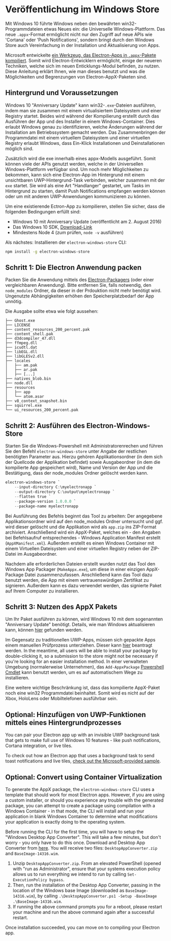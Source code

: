 # Veröffentlichung im Windows Store

Mit Windows 10 führte Windows neben den bewährten win32-Programmdateien etwas Neues ein: die Universelle Windows-Plattform. Das neue `.appx`-Format ermöglicht nicht nur den Zugriff auf neue APIs wie 'Cortana' oder 'Push Notifications', sondern bringt durch den Windows Store auch Vereinfachung in der Installation und Aktualisierung von Apps.

Microsoft entwickelte [ein Werkzeug, das Electron-Apps in `.appx`-Pakete kompiliert](https://github.com/catalystcode/electron-windows-store). Somit wird Electron-Entwicklern ermöglicht, einige der neueren Techniken, welche sich im neuen Enticklungs-Modul befinden, zu nutzen. Diese Anleitung erklärt Ihnen, wie man dieses benutzt und was die Möglichkeiten und Begrenzungen von Electron-AppX-Paketen sind.

## Hintergrund und Voraussetzungen

Windows 10 "Anniversary Update" kann win32-`.exe`-Dateien ausführen, indem man sie zusammen mit einem virtualisiertem Dateisystem und einer Registry startet. Beides wird während der Kompilierung erstellt durch das Ausführen der App und des Installer in einem Windows-Container. Dies erlaubt Windows genau zu identifizieren, welche Änderungen während der Installation am Betriebssystem gemacht werden. Das Zusammenbringen der Programmdatei mit einem virtuellem Dateisystem und einer virtuellen Registry erlaubt Windows, dass Ein-Klick Installationen und Deinstallationen möglich sind.

Zusätzlich wird die exe innerhalb eines appx-Modells ausgeführt. Somit können viele der APIs genutzt werden, welche in der Universellen Windows-Plattform verfügbar sind. Um noch mehr Möglichkeiten zu bekommen, kann sich eine Electron-App im Hintergrund mit einem unsichtbaren UWP-Hintergrund-Task verbinden, welcher zusammen mit der `exe` startet. Sie wird als eine Art "Handlanger" gestartet, um Tasks im Hintergrund zu starten, damit Push Notifications empfangen werden können oder um mit anderen UWP-Anwendungen kommunizieren zu können.

Um eine existierende Ectron-App zu kompilieren, stellen Sie sicher, dass die folgenden Bedingungen erfüllt sind:

* Windows 10 mit Anniversary Update (veröffentlicht am 2. August 2016)
* Das Windows 10 SDK, [Download-Link](https://developer.microsoft.com/en-us/windows/downloads/windows-10-sdk)
* Mindestens Node 4 (zum prüfen, `node -v` ausführen)

Als nächstes: Installieren der `electron-windows-store` CLI:

```sh
npm install -g electron-windows-store
```

## Schritt 1: Die Electron Anwendung packen

Packen Sie die Anwendung mittels des [Electron-Packagers](https://github.com/electron-userland/electron-packager) (oder einer vergleichbaren Anwendung). Bitte entfernen Sie, falls notwendig, den `node_modules` Ordner, da dieser in der Prdouktion nicht mehr benötigt wird. Ungenutzte Abhängigkeiten erhöhen den Speicherplatzbedarf der App unnötig.

Die Ausgabe sollte etwa wie folgt aussehen:

```text
├── Ghost.exe
├── LICENSE
├── content_resources_200_percent.pak
├── content_shell.pak
├── d3dcompiler_47.dll
├── ffmpeg.dll
├── icudtl.dat
├── libEGL.dll
├── libGLESv2.dll
├── locales
│   ├── am.pak
│   ├── ar.pak
│   ├── [...]
├── natives_blob.bin
├── node.dll
├── resources
│   ├── app
│   └── atom.asar
├── v8_context_snapshot.bin
├── squirrel.exe
└── ui_resources_200_percent.pak
```

## Schritt 2: Ausführen des Electron-Windows-Store

Starten Sie die Windows-Powershell mit Administratorenrechen und führen Sie den Befehl `electron-windows-store` unter Angabe der restlichen benötigten Parameter aus. Hierzu gehören Applikationsordner (in dem sich der Quellcode der Applikation befindet) sowie Ausgabeordner (in dem die kompilierte App gespeichert wird), Name und Version der App und die Bestätigung, dass der node_modules Ordner gelöscht werden kann.

```powershell
electron-windows-store `
    --input-directory C:\myelectronapp `
    --output-directory C:\output\myelectronapp `
    --flatten true `
    --package-version 1.0.0.0 `
    --package-name myelectronapp
```

Bei Ausführung des Befehls beginnt das Tool zu arbeiten: Der angegebene Applikationsordner wird auf den node_modules Ordner untersucht und ggf. wird dieser gelöscht und die Applikation wird als `app.zip` ins ZIP-Format archiviert. Anschließend wird ein AppX-Paket, welches ein - den Angaben bei Befehlsaufruf entsprechendes - Windows Application Manifest erstellt (`AppXManifest.xml`). Außerdem erstellt es einen Windows Container mit einem Virtuellen Dateisystem und einer virtuellen Registry neben der ZIP-Datei im Ausgabeordner.

Nachdem alle erforderlichen Dateien erstellt wurden nutzt das Tool den Windows App Packager (`MakeAppx.exe`), um diese in einer einzigen AppX-Package Datei zusammenzufassen. Anschließend kann das Tool dazu benutzt werden, die App mit einem vertrauenswürdigen Zertifikat zu signieren. Außerdem kann es dazu verwendet werden, das signierte Paket auf Ihrem Computer zu installieren.

## Schritt 3: Nutzen des AppX Pakets

Um Ihr Paket ausführen zu können, wird Windows 10 mit dem sogenannten "Anniversary Update" benötigt. Details, wie man Windows aktualisieren kann, können [hier](https://blogs.windows.com/windowsexperience/2016/08/02/how-to-get-the-windows-10-anniversary-update) gefunden werden.

Im Gegensatz zu traditionellen UWP-Apps, müssen sich gepackte Apps einem manuellen Prüfprozess unterziehen. Dieser kann [hier](https://developer.microsoft.com/en-us/windows/projects/campaigns/desktop-bridge) beantragt werden. In the meantime, all users will be able to install your package by double-clicking it, so a submission to the store might not be necessary if you're looking for an easier installation method. In einer verwalteten Umgebung (normalerweise Unternehmen), das `Add-AppxPackage` [Powershell Cmdlet](https://technet.microsoft.com/en-us/library/hh856048.aspx) kann benutzt werden, um es auf automatischem Wege zu installieren.

Eine weitere wichtige Beschränkung ist, dass das kompilierte AppX-Paket noch eine win32 Programmdatei beinhaltet. Somit wird es nicht auf der Xbox, HoloLens oder Mobiltelefonen ausführbar sein.

## Optional: Hinzufügen von UWP-Funktionen mittels eines Hintergrundprozesses

You can pair your Electron app up with an invisible UWP background task that gets to make full use of Windows 10 features - like push notifications, Cortana integration, or live tiles.

To check out how an Electron app that uses a background task to send toast notifications and live tiles, [check out the Microsoft-provided sample](https://github.com/felixrieseberg/electron-uwp-background).

## Optional: Convert using Container Virtualization

To generate the AppX package, the `electron-windows-store` CLI uses a template that should work for most Electron apps. However, if you are using a custom installer, or should you experience any trouble with the generated package, you can attempt to create a package using compilation with a Windows Container - in that mode, the CLI will install and run your application in blank Windows Container to determine what modifications your application is exactly doing to the operating system.

Before running the CLI for the first time, you will have to setup the "Windows Desktop App Converter". This will take a few minutes, but don't worry - you only have to do this once. Download and Desktop App Converter from [here](https://docs.microsoft.com/en-us/windows/uwp/porting/desktop-to-uwp-run-desktop-app-converter). You will receive two files: `DesktopAppConverter.zip` and `BaseImage-14316.wim`.

1. Unzip `DesktopAppConverter.zip`. From an elevated PowerShell (opened with "run as Administrator", ensure that your systems execution policy allows us to run everything we intend to run by calling `Set-ExecutionPolicy bypass`.
2. Then, run the installation of the Desktop App Converter, passing in the location of the Windows base Image (downloaded as `BaseImage-14316.wim`), by calling `.\DesktopAppConverter.ps1 -Setup -BaseImage .\BaseImage-14316.wim`.
3. If running the above command prompts you for a reboot, please restart your machine and run the above command again after a successful restart.

Once installation succeeded, you can move on to compiling your Electron app.
